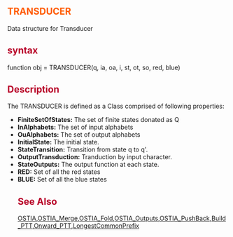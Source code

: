 <font color='FF5B00'><h2> TRANSDUCER</h2></font>
Data structure for Transducer
<font color='B80028'><h2> syntax </h2></font>
function obj = TRANSDUCER(q, ia, oa, i, st, ot, so, red, blue)
<font color='B80028'><h2> Description </h2></font>
The TRANSDUCER is defined as a Class comprised of following properties:
  * **FiniteSetOfStates:** The set of finite states donated as Q
  * **InAlphabets:** The set of input alphabets
  * **OuAlphabets:** The set of output alphabets
  * **InitialState:** The initial state.
  * **StateTransition:**  Transition from state q to q'.
  * **OutputTransduction:** Tranduction by input character.
  * **StateOutputs:** The output function at each state.
  * **RED:** Set of all the red states
  * **BLUE:** Set of all the blue states
<font color='B80028'><h2> See Also </h2></font>
[OSTIA](OSTIA.md),[OSTIA\_Merge](OSTIAMerge.md),[OSTIA\_Fold](OSTIAFold.md),[OSTIA\_Outputs](OSTIAOutputs.md),[OSTIA\_PushBack](OSTIAPushBack.md),[Build\_PTT](Build_PTT.md),[Onward\_PTT](OnwardPTT.md),[LongestCommonPrefix](LCP.md)